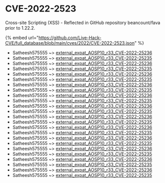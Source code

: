 # CVE-2022-2523

Cross-site Scripting (XSS) - Reflected in GitHub repository beancount/fava prior to 1.22.2.

{% embed url="https://github.com/Live-Hack-CVE/full_database/blob/main/cves/2022/CVE-2022-2523.json" %}


* Satheesh575555 ~> [external_expat_AOSP10_r33_CVE-2022-25236](https://www.alice-snow.ru/2022/database/cve-2022-2523/external_expat_aosp10_r33_cve-2022-25236-satheesh575555)
* Satheesh575555 ~> [external_expat_AOSP10_r33_CVE-2022-25235](https://www.alice-snow.ru/2022/database/cve-2022-2523/external_expat_aosp10_r33_cve-2022-25235-satheesh575555)
* Satheesh575555 ~> [external_expat_AOSP10_r33_CVE-2022-25236](https://www.alice-snow.ru/2022/database/cve-2022-2523/external_expat_aosp10_r33_cve-2022-25236-satheesh575555)
* Satheesh575555 ~> [external_expat_AOSP10_r33_CVE-2022-25235](https://www.alice-snow.ru/2022/database/cve-2022-2523/external_expat_aosp10_r33_cve-2022-25235-satheesh575555)
* Satheesh575555 ~> [external_expat_AOSP10_r33_CVE-2022-25236](https://www.alice-snow.ru/2022/database/cve-2022-2523/external_expat_aosp10_r33_cve-2022-25236-satheesh575555)
* Satheesh575555 ~> [external_expat_AOSP10_r33_CVE-2022-25235](https://www.alice-snow.ru/2022/database/cve-2022-2523/external_expat_aosp10_r33_cve-2022-25235-satheesh575555)
* Satheesh575555 ~> [external_expat_AOSP10_r33_CVE-2022-25236](https://www.alice-snow.ru/2022/database/cve-2022-2523/external_expat_aosp10_r33_cve-2022-25236-satheesh575555)
* Satheesh575555 ~> [external_expat_AOSP10_r33_CVE-2022-25235](https://www.alice-snow.ru/2022/database/cve-2022-2523/external_expat_aosp10_r33_cve-2022-25235-satheesh575555)
* Satheesh575555 ~> [external_expat_AOSP10_r33_CVE-2022-25236](https://www.alice-snow.ru/2022/database/cve-2022-2523/external_expat_aosp10_r33_cve-2022-25236-satheesh575555)
* Satheesh575555 ~> [external_expat_AOSP10_r33_CVE-2022-25235](https://www.alice-snow.ru/2022/database/cve-2022-2523/external_expat_aosp10_r33_cve-2022-25235-satheesh575555)
* Satheesh575555 ~> [external_expat_AOSP10_r33_CVE-2022-25236](https://www.alice-snow.ru/2022/database/cve-2022-2523/external_expat_aosp10_r33_cve-2022-25236-satheesh575555)
* Satheesh575555 ~> [external_expat_AOSP10_r33_CVE-2022-25235](https://www.alice-snow.ru/2022/database/cve-2022-2523/external_expat_aosp10_r33_cve-2022-25235-satheesh575555)
* Satheesh575555 ~> [external_expat_AOSP10_r33_CVE-2022-25236](https://www.alice-snow.ru/2022/database/cve-2022-2523/external_expat_aosp10_r33_cve-2022-25236-satheesh575555)
* Satheesh575555 ~> [external_expat_AOSP10_r33_CVE-2022-25235](https://www.alice-snow.ru/2022/database/cve-2022-2523/external_expat_aosp10_r33_cve-2022-25235-satheesh575555)
* Satheesh575555 ~> [external_expat_AOSP10_r33_CVE-2022-25236](https://www.alice-snow.ru/2022/database/cve-2022-2523/external_expat_aosp10_r33_cve-2022-25236-satheesh575555)
* Satheesh575555 ~> [external_expat_AOSP10_r33_CVE-2022-25235](https://www.alice-snow.ru/2022/database/cve-2022-2523/external_expat_aosp10_r33_cve-2022-25235-satheesh575555)
* Satheesh575555 ~> [external_expat_AOSP10_r33_CVE-2022-25236](https://www.alice-snow.ru/2022/database/cve-2022-2523/external_expat_aosp10_r33_cve-2022-25236-satheesh575555)
* Satheesh575555 ~> [external_expat_AOSP10_r33_CVE-2022-25235](https://www.alice-snow.ru/2022/database/cve-2022-2523/external_expat_aosp10_r33_cve-2022-25235-satheesh575555)
* Satheesh575555 ~> [external_expat_AOSP10_r33_CVE-2022-25236](https://www.alice-snow.ru/2022/database/cve-2022-2523/external_expat_aosp10_r33_cve-2022-25236-satheesh575555)
* Satheesh575555 ~> [external_expat_AOSP10_r33_CVE-2022-25235](https://www.alice-snow.ru/2022/database/cve-2022-2523/external_expat_aosp10_r33_cve-2022-25235-satheesh575555)
* Satheesh575555 ~> [external_expat_AOSP10_r33_CVE-2022-25236](https://www.alice-snow.ru/2022/database/cve-2022-2523/external_expat_aosp10_r33_cve-2022-25236-satheesh575555)
* Satheesh575555 ~> [external_expat_AOSP10_r33_CVE-2022-25235](https://www.alice-snow.ru/2022/database/cve-2022-2523/external_expat_aosp10_r33_cve-2022-25235-satheesh575555)
* Satheesh575555 ~> [external_expat_AOSP10_r33_CVE-2022-25236](https://www.alice-snow.ru/2022/database/cve-2022-2523/external_expat_aosp10_r33_cve-2022-25236-satheesh575555)
* Satheesh575555 ~> [external_expat_AOSP10_r33_CVE-2022-25235](https://www.alice-snow.ru/2022/database/cve-2022-2523/external_expat_aosp10_r33_cve-2022-25235-satheesh575555)